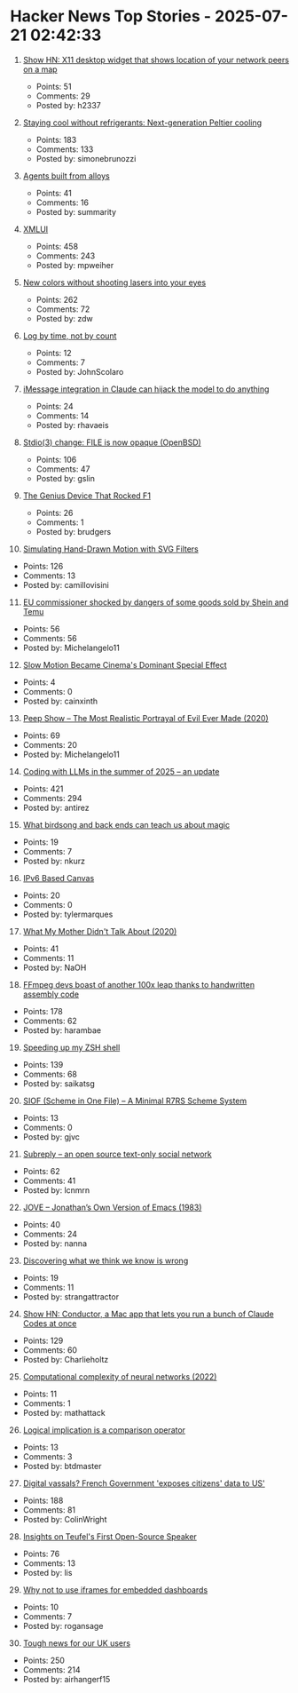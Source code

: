 # Hacker News Top Stories - 2025-07-21 02:42:33

1. [Show HN: X11 desktop widget that shows location of your network peers on a map](https://github.com/h2337/connmap)
   - Points: 51
   - Comments: 29
   - Posted by: h2337

2. [Staying cool without refrigerants: Next-generation Peltier cooling](https://news.samsung.com/global/interview-staying-cool-without-refrigerants-how-samsung-is-pioneering-next-generation-peltier-cooling)
   - Points: 183
   - Comments: 133
   - Posted by: simonebrunozzi

3. [Agents built from alloys](https://xbow.com/blog/alloy-agents/)
   - Points: 41
   - Comments: 16
   - Posted by: summarity

4. [XMLUI](https://blog.jonudell.net/2025/07/18/introducing-xmlui/)
   - Points: 458
   - Comments: 243
   - Posted by: mpweiher

5. [New colors without shooting lasers into your eyes](https://dynomight.net/colors/)
   - Points: 262
   - Comments: 72
   - Posted by: zdw

6. [Log by time, not by count](https://johnscolaro.xyz/blog/log-by-time-not-by-count)
   - Points: 12
   - Comments: 7
   - Posted by: JohnScolaro

7. [iMessage integration in Claude can hijack the model to do anything](https://www.generalanalysis.com/blog/imessage-stripe-exploit)
   - Points: 24
   - Comments: 14
   - Posted by: rhavaeis

8. [Stdio(3) change: FILE is now opaque (OpenBSD)](https://undeadly.org/cgi?action=article;sid=20250717103345)
   - Points: 106
   - Comments: 47
   - Posted by: gslin

9. [The Genius Device That Rocked F1](https://www.youtube.com/watch?v=FhmLb2DhNYM)
   - Points: 26
   - Comments: 1
   - Posted by: brudgers

10. [Simulating Hand-Drawn Motion with SVG Filters](https://camillovisini.com/coding/simulating-hand-drawn-motion-with-svg-filters)
   - Points: 126
   - Comments: 13
   - Posted by: camillovisini

11. [EU commissioner shocked by dangers of some goods sold by Shein and Temu](https://www.theguardian.com/business/2025/jul/20/eu-commissioner-shocked-dangerous-goods-sold-shein-temu)
   - Points: 56
   - Comments: 56
   - Posted by: Michelangelo11

12. [Slow Motion Became Cinema's Dominant Special Effect](https://newrepublic.com/article/196262/slow-motion-became-cinema-dominant-special-effect-downtime)
   - Points: 4
   - Comments: 0
   - Posted by: cainxinth

13. [Peep Show – The Most Realistic Portrayal of Evil Ever Made (2020)](https://mattlakeman.org/2020/01/22/peep-show-the-most-realistic-portrayal-of-evil-ive-ever-seen/)
   - Points: 69
   - Comments: 20
   - Posted by: Michelangelo11

14. [Coding with LLMs in the summer of 2025 – an update](https://antirez.com/news/154)
   - Points: 421
   - Comments: 294
   - Posted by: antirez

15. [What birdsong and back ends can teach us about magic](https://digitalseams.com/blog/what-birdsong-and-backends-can-teach-us-about-magic)
   - Points: 19
   - Comments: 7
   - Posted by: nkurz

16. [IPv6 Based Canvas](https://canvas.openbased.org/)
   - Points: 20
   - Comments: 0
   - Posted by: tylermarques

17. [What My Mother Didn't Talk About (2020)](https://www.buzzfeednews.com/article/karolinawaclawiak/what-my-mother-didnt-talk-about-karolina-waclawiak)
   - Points: 41
   - Comments: 11
   - Posted by: NaOH

18. [FFmpeg devs boast of another 100x leap thanks to handwritten assembly code](https://www.tomshardware.com/software/the-biggest-speedup-ive-seen-so-far-ffmpeg-devs-boast-of-another-100x-leap-thanks-to-handwritten-assembly-code)
   - Points: 178
   - Comments: 62
   - Posted by: harambae

19. [Speeding up my ZSH shell](https://scottspence.com/posts/speeding-up-my-zsh-shell)
   - Points: 139
   - Comments: 68
   - Posted by: saikatsg

20. [SIOF (Scheme in One File) – A Minimal R7RS Scheme System](https://github.com/false-schemers/siof)
   - Points: 13
   - Comments: 0
   - Posted by: gjvc

21. [Subreply – an open source text-only social network](https://github.com/lucianmarin/subreply)
   - Points: 62
   - Comments: 41
   - Posted by: lcnmrn

22. [JOVE – Jonathan’s Own Version of Emacs (1983)](https://github.com/jonmacs/jove/)
   - Points: 40
   - Comments: 24
   - Posted by: nanna

23. [Discovering what we think we know is wrong](https://www.science.org/content/blog-post/tell-me-again-about-neurons-now)
   - Points: 19
   - Comments: 11
   - Posted by: strangattractor

24. [Show HN: Conductor, a Mac app that lets you run a bunch of Claude Codes at once](https://conductor.build/)
   - Points: 129
   - Comments: 60
   - Posted by: Charlieholtz

25. [Computational complexity of neural networks (2022)](https://lunalux.io/introduction-to-neural-networks/computational-complexity-of-neural-networks/)
   - Points: 11
   - Comments: 1
   - Posted by: mathattack

26. [Logical implication is a comparison operator](https://btdmaster.bearblog.dev/logical-implication-as-comparison/)
   - Points: 13
   - Comments: 3
   - Posted by: btdmaster

27. [Digital vassals? French Government 'exposes citizens' data to US'](https://brusselssignal.eu/2025/07/digital-vassals-french-government-exposes-citizens-data-to-us/)
   - Points: 188
   - Comments: 81
   - Posted by: ColinWright

28. [Insights on Teufel's First Open-Source Speaker](https://blog.teufelaudio.com/visionary-mynds-insights-on-teufels-first-open-source-speaker/)
   - Points: 76
   - Comments: 13
   - Posted by: lis

29. [Why not to use iframes for embedded dashboards](https://embeddable.com/blog/iframes-for-embedding)
   - Points: 10
   - Comments: 7
   - Posted by: rogansage

30. [Tough news for our UK users](https://blog.janitorai.com/posts/3/)
   - Points: 250
   - Comments: 214
   - Posted by: airhangerf15


